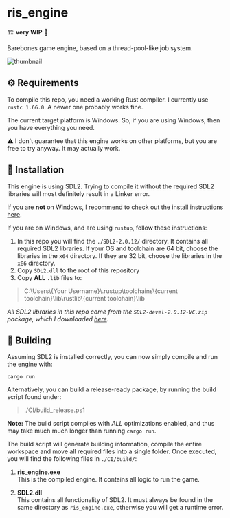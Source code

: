 # ris_engine

🏗️ **very WIP** 👷

Barebones game engine, based on a thread-pool-like job system.

![thumbnail](images/ris_engine_small.png "DALL·E: \"an expressive oil painting of an engine, burning is colourful pigments\"")

## ⚙️ Requirements

To compile this repo, you need a working Rust compiler. I currently use `rustc 1.66.0`. A newer one probably works fine.

The current target platform is Windows. So, if you are using Windows, then you have everything you need.

⚠️ I don't guarantee that this engine works on other platforms, but you are free to try anyway. It may actually work.

## 🔧 Installation

This engine is using SDL2. Trying to compile it without the required SDL2 libraries will most definitely result in a Linker error.

If you are **not** on Windows, I recommend to check out the install instructions [here](https://github.com/Rust-SDL2/rust-sdl2#sdl20-development-libraries).

If you are on Windows, and are using `rustup`, follow these instructions:

1. In this repo you will find the `./SDL2-2.0.12/` directory. It contains all required SDL2 libraries. If your OS and toolchain are 64 bit, choose the libraries in the `x64` directory. If they are 32 bit, choose the libraries in the `x86` directory.
2. Copy `SDL2.dll` to the root of this repository
3. Copy **ALL** `.lib` files to:

> C:\\Users\\{Your Username}\\.rustup\\toolchains\\{current toolchain}\\lib\\rustlib\\{current toolchain}\\lib

_All SDL2 libraries in this repo come from the `SDL2-devel-2.0.12-VC.zip` package, which I downloaded [here](https://github.com/libsdl-org/SDL/releases/tag/release-2.0.12)._

## 🔨 Building

Assuming SDL2 is installed correctly, you can now simply compile and run the engine with:

    cargo run

Alternatively, you can build a release-ready package, by running the build script found under:

> ./CI/build_release.ps1


**Note:** The build script compiles with _ALL_ optimizations enabled, and thus may take much much longer than running `cargo run`.

The build script will generate building information, compile the entire workspace and move all required files into a single folder. Once executed, you will find the following files in `./CI/build/`:

1. **ris_engine.exe**  
This is the compiled engine. It contains all logic to run the game.

2. **SDL2.dll**  
This contains all functionality of SDL2. It must always be found in the same directory as `ris_engine.exe`, otherwise you will get a runtime error.
